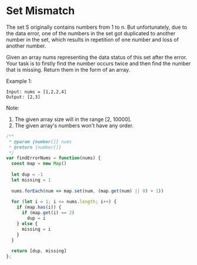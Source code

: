 # Set Mismatch

The set S originally contains numbers from 1 to n. But unfortunately, due to the data error, one of the numbers in the set got duplicated to another number in the set, which results in repetition of one number and loss of another number.

Given an array nums representing the data status of this set after the error. Your task is to firstly find the number occurs twice and then find the number that is missing. Return them in the form of an array.

Example 1:

    Input: nums = [1,2,2,4]
    Output: [2,3]

Note:
  1. The given array size will in the range [2, 10000].
  2. The given array's numbers won't have any order.


```JavaScript
/**
 * @param {number[]} nums
 * @return {number[]}
 */
var findErrorNums = function(nums) {
  const map = new Map()
  
  let dup = -1
  let missing = 1
  
  nums.forEach(num => map.set(num, (map.get(num) || 0) + 1))
  
  for (let i = 1; i <= nums.length; i++) {
    if (map.has(i)) {
      if (map.get(i) == 2)
        dup = i
    } else {
      missing = i
    }
  }
  
  return [dup, missing]
};
```
